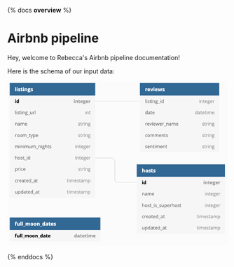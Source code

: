 {% docs __overview__ %}

# Airbnb pipeline
Hey, welcome to Rebecca's Airbnb pipeline documentation!

Here is the schema of our input data:

![input schema](assets/input_schema.png)

{% enddocs %}
